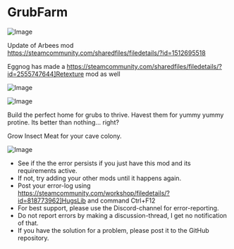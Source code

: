 # GrubFarm

![Image](https://i.imgur.com/buuPQel.png)

Update of Arbees mod
https://steamcommunity.com/sharedfiles/filedetails/?id=1512695518

Eggnog has made a  https://steamcommunity.com/sharedfiles/filedetails/?id=2555747644]Retexture mod as well

![Image](https://i.imgur.com/pufA0kM.png)

	
![Image](https://i.imgur.com/Z4GOv8H.png)


Build the perfect home for grubs to thrive. Havest them for yummy yummy protine. Its better than nothing... right?

Grow Insect Meat for your cave colony.


![Image](https://i.imgur.com/PwoNOj4.png)



-  See if the the error persists if you just have this mod and its requirements active.
-  If not, try adding your other mods until it happens again.
-  Post your error-log using https://steamcommunity.com/workshop/filedetails/?id=818773962]HugsLib and command Ctrl+F12
-  For best support, please use the Discord-channel for error-reporting.
-  Do not report errors by making a discussion-thread, I get no notification of that.
-  If you have the solution for a problem, please post it to the GitHub repository.





